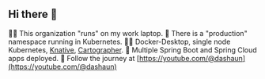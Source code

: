 ## Hi there 👋

🙋‍♀️ This organization "runs" on my work laptop.
🌈 There is a "production" namespace running in Kubernetes.
👩‍💻 Docker-Desktop, single node Kubernetes, [Knative](knative.dev), [Cartographer](cartographer.sh).
🍿 Multiple Spring Boot and Spring Cloud apps deployed.
🧙 Follow the journey at [https://youtube.com/@dashaun](https://youtube.com/@dashaun)
